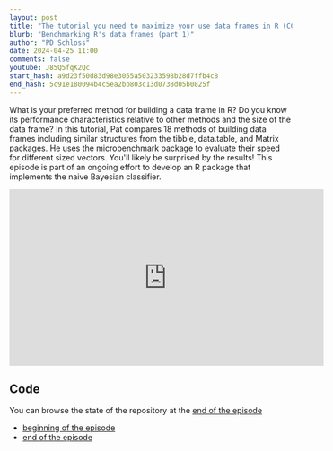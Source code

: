 ```yaml
---
layout: post
title: "The tutorial you need to maximize your use data frames in R (CC277)"
blurb: "Benchmarking R's data frames (part 1)"
author: "PD Schloss"
date: 2024-04-25 11:00
comments: false
youtube: J85Q5fqK2Qc
start_hash: a9d23f50d83d98e3055a503233598b28d7ffb4c8
end_hash: 5c91e180094b4c5ea2bb803c13d0738d05b0825f
---
```


What is your preferred method for building a data frame in R? Do you know its performance characteristics relative to other methods and the size of the data frame? In this tutorial, Pat compares 18 methods of building data frames including similar structures from the tibble, data.table, and Matrix packages. He uses the microbenchmark package to evaluate their speed for different sized vectors. You'll likely be surprised by the results! This episode is part of an ongoing effort to develop an R package that implements the naive Bayesian classifier.

<iframe style="margin: 0 auto;display:block;" width="560" height="315" src="https://www.youtube.com/embed/{{ page.youtube }}" frameborder="0" allow="accelerometer; autoplay; encrypted-media; gyroscope; picture-in-picture" allowfullscreen></iframe>

## Code

You can browse the state of the repository at the [end of the episode](https://github.com/riffomonas/phylotyper/tree/{{page.end_hash}})

* [beginning of the episode](https://github.com/riffomonas/phylotyper/tree/{{page.start_hash}})
* [end of the episode](https://github.com/riffomonas/phylotyper/tree/{{page.end_hash}})

